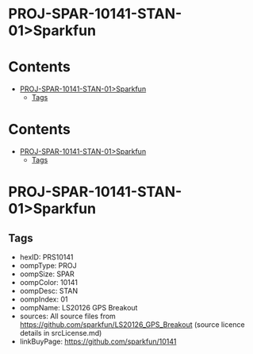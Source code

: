 
PROJ-SPAR-10141-STAN-01>Sparkfun
================================

Contents
========

* [PROJ-SPAR-10141-STAN-01>Sparkfun](#proj-spar-10141-stan-01sparkfun)
	* [Tags](#tags)

Contents
========

* [PROJ-SPAR-10141-STAN-01>Sparkfun](#proj-spar-10141-stan-01sparkfun)
	* [Tags](#tags)

# PROJ-SPAR-10141-STAN-01>Sparkfun

## Tags

- hexID: PRS10141
- oompType: PROJ
- oompSize: SPAR
- oompColor: 10141
- oompDesc: STAN
- oompIndex: 01
- oompName: LS20126 GPS Breakout
- sources: All source files from https://github.com/sparkfun/LS20126_GPS_Breakout (source licence details in srcLicense.md)
- linkBuyPage: https://github.com/sparkfun/10141

